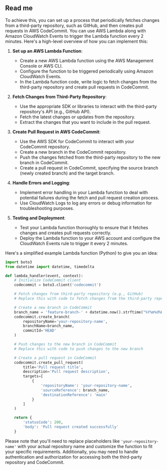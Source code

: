 ## Read me

To achieve this, you can set up a process that periodically fetches changes from a third-party repository, such as GitHub, and then creates pull requests in AWS CodeCommit. You can use AWS Lambda along with Amazon CloudWatch Events to trigger the Lambda function every 2 minutes. Here's a high-level overview of how you can implement this:

1. **Set up an AWS Lambda Function**:
   - Create a new AWS Lambda function using the AWS Management Console or AWS CLI.
   - Configure the function to be triggered periodically using Amazon CloudWatch Events.
   - In the Lambda function code, write logic to fetch changes from the third-party repository and create pull requests in CodeCommit.

2. **Fetch Changes from Third-Party Repository**:
   - Use the appropriate SDK or libraries to interact with the third-party repository's API (e.g., GitHub API).
   - Fetch the latest changes or updates from the repository.
   - Extract the changes that you want to include in the pull request.

3. **Create Pull Request in AWS CodeCommit**:
   - Use the AWS SDK for CodeCommit to interact with your CodeCommit repository.
   - Create a new branch in the CodeCommit repository.
   - Push the changes fetched from the third-party repository to the new branch in CodeCommit.
   - Create a pull request in CodeCommit, specifying the source branch (newly created branch) and the target branch.

4. **Handle Errors and Logging**:
   - Implement error handling in your Lambda function to deal with potential failures during the fetch and pull request creation process.
   - Use CloudWatch Logs to log any errors or debug information for troubleshooting purposes.

5. **Testing and Deployment**:
   - Test your Lambda function thoroughly to ensure that it fetches changes and creates pull requests correctly.
   - Deploy the Lambda function to your AWS account and configure the CloudWatch Events rule to trigger it every 2 minutes.

Here's a simplified example Lambda function (Python) to give you an idea:

```python
import boto3
from datetime import datetime, timedelta

def lambda_handler(event, context):
    # Initialize CodeCommit client
    codecommit = boto3.client('codecommit')

    # Fetch changes from third-party repository (e.g., GitHub)
    # Replace this with code to fetch changes from the third-party repository

    # Create a new branch in CodeCommit
    branch_name = 'feature-branch-' + datetime.now().strftime("%Y%m%d%H%M%S")
    codecommit.create_branch(
        repositoryName='your-repository-name',
        branchName=branch_name,
        commitId='HEAD'
    )

    # Push changes to the new branch in CodeCommit
    # Replace this with code to push changes to the new branch

    # Create a pull request in CodeCommit
    codecommit.create_pull_request(
        title='Pull request title',
        description='Pull request description',
        targets=[
            {
                'repositoryName': 'your-repository-name',
                'sourceReference': branch_name,
                'destinationReference': 'main'
            }
        ]
    )

    return {
        'statusCode': 200,
        'body': 'Pull request created successfully'
    }
```

Please note that you'll need to replace placeholders like `'your-repository-name'` with your actual repository name and customize the function to fit your specific requirements. Additionally, you may need to handle authentication and authorization for accessing both the third-party repository and CodeCommit.
